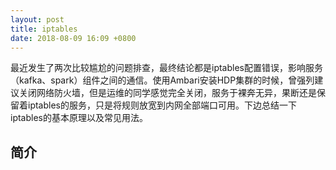 ```yaml
---
layout: post
title: iptables
date: 2018-08-09 16:09 +0800
---
```


最近发生了两次比较尴尬的问题排查，最终结论都是iptables配置错误，影响服务（kafka、spark）组件之间的通信。使用Ambari安装HDP集群的时候，曾强列建议关闭网络防火墙，但是运维的同学感觉完全关闭，服务于裸奔无异，果断还是保留着iptables的服务，只是将规则放宽到内网全部端口可用。下边总结一下iptables的基本原理以及常见用法。

## 简介
